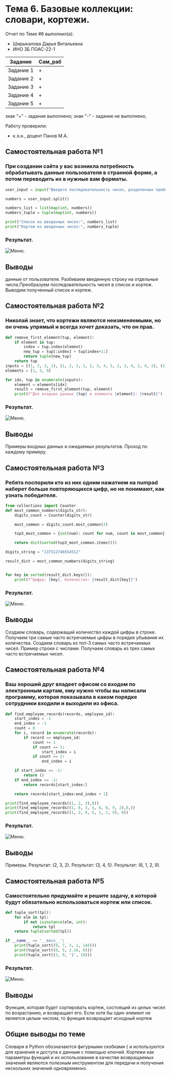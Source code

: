# Тема 6. Базовые коллекции: словари, кортежи.
Отчет по Теме #6 выполнил(а):
- Ширыкалова Дарья Витальевна
- ИНО ЗБ ПОАС-22-1

| Задание |  Сам_раб |
| ------ |  ------ |
| Задание 1 | + |
| Задание 2 | + |
| Задание 3 | + | 
| Задание 4 | + | 
| Задание 5 | + |

знак "+" - задание выполнено; знак "-" - задание не выполнено;

Работу проверили:
- к.э.н., доцент Панов М.А.

## Самостоятельная работа №1
### При создании сайта у вас возникла потребность обрабатывать данные пользователя в странной форме, а потом переводить их в нужные вам форматы.

```python
user_input = input("Введите последовательность чисел, разделенных пробелом: ")

numbers = user_input.split()

numbers_list = list(map(int, numbers))
numbers_tuple = tuple(map(int, numbers))

print("Список из введенных чисел:", numbers_list)
print("Кортеж из введенных чисел:", numbers_tuple)

```
### Результат.
![Меню](https://github.com/Dar13lol/Software_Engineering/blob/Laba_6/png_6/1.png).


## Выводы
данные от пользователя. Разбиваем введенную строку на отдельные числа.Преобразуем последовательность чисел в список и кортеж.
Выводим полученный список и кортеж.

## Самостоятельная работа №2
### Николай знает, что кортежи являются неизменяемыми, но он очень упрямый и всегда хочет доказать, что он прав. 

```python
def remove_first_element(tup, element):
    if element in tup:
        index = tup.index(element)
        new_tup = tup[:index] + tup[index+1:]
        return tuple(new_tup)
    return tup
inputs = [(1, 2, 3, 1), (1, 2, 3, 1, 2, 3, 4, 5, 2, 3, 4, 2, 4, 2), (2, 4, 6, 6, 4, 2)]
elements = [1, 3, 9]

for idx, tup in enumerate(inputs):
    element = elements[idx]
    result = remove_first_element(tup, element)
    print(f"Для входных данных {tup} и элемента {element}: {result}")

```
### Результат.
![Меню](https://github.com/Dar13lol/Software_Engineering/blob/Laba_6/png_6/2.png).

## Выводы
Примеры входных данных и ожидаемых результатов. Проход по каждому примеру.

  
## Самостоятельная работа №3
### Ребята поспорили кто из них одним нажатием на numpad наберет больше повторяющихся цифр, но не понимают, как узнать победителя. 

```python
from collections import Counter
def most_common_numbers(digits_str):
    digits_count = Counter(digits_str)

    most_common = digits_count.most_common(3)

    top3_most_common = {int(num): count for num, count in most_common}

    return dict(sorted(top3_most_common.items()))

digits_string = "137512746554512"

result_dict = most_common_numbers(digits_string)


for key in sorted(result_dict.keys()):
    print(f"Цифра: {key}, Количество: {result_dict[key]}")

```
### Результат.
![Меню](https://github.com/Dar13lol/Software_Engineering/blob/Laba_6/png_6/3.png).

## Выводы
Создаем словарь, содержащий количество каждой цифры в строке. Получаем три самые часто встречаемые цифры в порядке убывания их количества. Создаем словарь из топ-3 самых часто встречаемых чисел. Пример строки с числами. Получаем словарь из трех самых часто встречаемых чисел.
  
## Самостоятельная работа №4
### Ваш хороший друг владеет офисом со входом по электронным картам, ему нужно чтобы вы написали программу, которая показывала в каком порядке сотрудники входили и выходили из офиса. 

```python
def find_employee_records(records, employee_id):
    start_index = -1
    end_index = -1
    count = 0
    for i, record in enumerate(records):
        if record == employee_id:
            count += 1
            if count == 1:
                start_index = i
            if count == 2:
                end_index = i

    if start_index == -1:
        return ()
    if end_index == -1:
        return records[start_index:]

    return records[start_index:end_index + 1]

print(find_employee_records((1, 2, 3),8))  
print(find_employee_records((1, 8, 3, 4, 8, 8, 9, 2),8,))  
print(find_employee_records((1, 2, 8, 5, 1, 2, 9), 8))  


```
### Результат.
![Меню](https://github.com/Dar13lol/Software_Engineering/blob/Laba_6/png_6/4.png).

## Выводы
Примеры. Результат: (2, 3, 2). Результат: (3, 4, 5).  Результат: (6, 1, 2, 9).

  
## Самостоятельная работа №5
### Самостоятельно придумайте и решите задачу, в которой будут обязательно использоваться кортеж или список. 

```python
def tuple_sort(tpl):
    for elm in tpl:
        if not isinstance(elm, int):
            return tpl
    return tuple(sorted(tpl))

if __name__ == '__main__':
    print(tuple_sort((9, 7, 3, 1, 144)))
    print(tuple_sort((8, 5, 2.16, 6)))
    print(tuple_sort((2, 9, '1', 18)))

```
### Результат.
![Меню](https://github.com/Dar13lol/Software_Engineering/blob/Laba_6/png_6/5.png).

## Выводы

Функция, которая будет сортировать кортеж, состоящий из целых чисел по возрастанию, и возвращает его.
Если хотя бы один элемент не является целым числом, то функция возвращает исходный кортеж

## Общие выводы по теме
 Словари в Python обозначаются фигурными скобками { и используются для хранения и доступа к данным с помощью ключей. Кортежи как параметры функций и их использование в качестве возвращаемых значений являются полезным инструментом для передачи и получения нескольких значений одновременно. 
